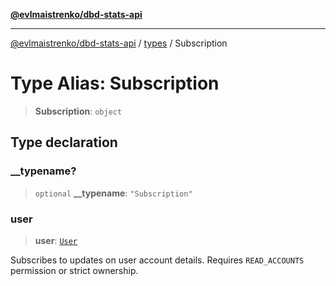[**@evlmaistrenko/dbd-stats-api**](../../../README.md)

---

[@evlmaistrenko/dbd-stats-api](../../../README.md) / [types](../README.md) / Subscription

# Type Alias: Subscription

> **Subscription**: `object`

## Type declaration

### \_\_typename?

> `optional` **\_\_typename**: `"Subscription"`

### user

> **user**: [`User`](User.md)

Subscribes to updates on user account details. Requires `READ_ACCOUNTS` permission or strict ownership.
